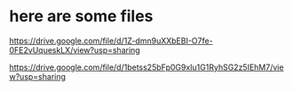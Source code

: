 # here are some files
https://drive.google.com/file/d/1Z-dmn9uXXbEBI-O7fe-0FE2vUqueskLX/view?usp=sharing

https://drive.google.com/file/d/1betss25bFp0G9xIu1G1RyhSG2z5IEhM7/view?usp=sharing
